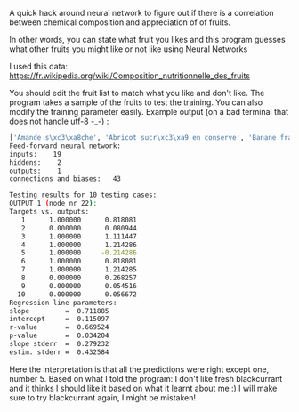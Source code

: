 A quick hack around neural network to figure out if there is a correlation between chemical composition and appreciation of of fruits.

In other words, you can state what fruit you likes and this program guesses what other fruits you might like or not like using Neural Networks

I used this data: https://fr.wikipedia.org/wiki/Composition_nutritionnelle_des_fruits

You should edit the fruit list to match what you like and don't like.
The program takes a sample of the fruits to test the training.
You can also modify the training parameter easily.
Example output (on a bad terminal that does not handle utf-8 -_-) :
```bash
['Amande s\xc3\xa8che', 'Abricot sucr\xc3\xa9 en conserve', 'Banane fra\xc3\xaeche', 'Banane s\xc3\xa9ch\xc3\xa9e', 'Cassis frais', 'Pistachefra\xc3\xaeche', 'Poire', 'Cerise en conserve', 'Grenadefra\xc3\xaeche', 'Orange']
Feed-forward neural network: 
inputs:    19 
hiddens:    2 
outputs:    1 
connections and biases:   43

Testing results for 10 testing cases:
OUTPUT 1 (node nr 22):
Targets vs. outputs:
   1      1.000000      0.818081
   2      0.000000      0.080944
   3      1.000000      1.111447
   4      1.000000      1.214286
   5      1.000000     -0.214286
   6      1.000000      0.818081
   7      1.000000      1.214285
   8      0.000000      0.268257
   9      0.000000      0.054516
  10      0.000000      0.056672
Regression line parameters:
slope         =  0.711885
intercept     =  0.115097
r-value       =  0.669524
p-value       =  0.034204
slope stderr  =  0.279232
estim. stderr =  0.432584
```
Here the interpretation is that all the predictions were right except one, number 5.
Based on what I told the program: I don't like fresh blackcurrant and it thinks I should like it based on what it learnt about me :)
I will make sure to try blackcurrant again, I might be mistaken!
